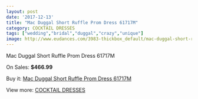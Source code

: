 ```yaml
---
layout: post
date: '2017-12-13'
title: "Mac Duggal Short Ruffle Prom Dress 61717M"
category: COCKTAIL DRESSES
tags: ["wedding","bridal","duggal","crazy","unique"]
image: http://www.eudances.com/3983-thickbox_default/mac-duggal-short-ruffle-prom-dress-61717m.jpg
---
```

Mac Duggal Short Ruffle Prom Dress 61717M

On Sales: **$466.99**
<a href="https://www.eudances.com/en/cocktail-dresses/1330-mac-duggal-short-ruffle-prom-dress-61717m.html"><amp-img layout="responsive" width="600" height="600" src="//www.eudances.com/3983-thickbox_default/mac-duggal-short-ruffle-prom-dress-61717m.jpg" alt="Mac Duggal Short Ruffle Prom Dress 61717M 0" /></a>
<a href="https://www.eudances.com/en/cocktail-dresses/1330-mac-duggal-short-ruffle-prom-dress-61717m.html"><amp-img layout="responsive" width="600" height="600" src="//www.eudances.com/3984-thickbox_default/mac-duggal-short-ruffle-prom-dress-61717m.jpg" alt="Mac Duggal Short Ruffle Prom Dress 61717M 1" /></a>

Buy it: [Mac Duggal Short Ruffle Prom Dress 61717M](https://www.eudances.com/en/cocktail-dresses/1330-mac-duggal-short-ruffle-prom-dress-61717m.html "Mac Duggal Short Ruffle Prom Dress 61717M")

View more: [COCKTAIL DRESSES](https://www.eudances.com/en/14-cocktail-dresses "COCKTAIL DRESSES")